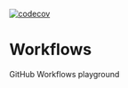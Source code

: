 [![codecov](https://codecov.io/gh/RobertoPrevato/Workflows/branch/main/graph/badge.svg?token=MJ225N7A81)](https://codecov.io/gh/RobertoPrevato/Workflows)

# Workflows
GitHub Workflows playground
